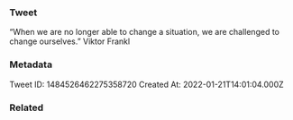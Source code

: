 ### Tweet
“When we are no longer able to change a situation, we are challenged to change ourselves.” Viktor Frankl

### Metadata
Tweet ID: 1484526462275358720
Created At: 2022-01-21T14:01:04.000Z

### Related


